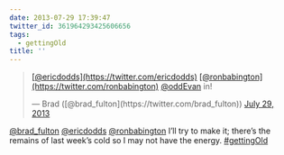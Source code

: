 ```yaml
---
date: 2013-07-29 17:39:47
twitter_id: 361964293425606656
tags:
  - gettingOld
title: ''
---
```


<blockquote class="twitter-tweet"><p lang="und" dir="ltr"><a href="https://twitter.com/ericdodds?ref_src=twsrc%5Etfw">[@ericdodds](https://twitter.com/ericdodds)</a> <a href="https://twitter.com/ronbabington?ref_src=twsrc%5Etfw">[@ronbabington](https://twitter.com/ronbabington)</a>  <a href="https://twitter.com/oddEvan?ref_src=twsrc%5Etfw">@oddEvan</a> in!</p>&mdash; Brad ([@brad_fulton](https://twitter.com/brad_fulton)) <a href="https://twitter.com/brad_fulton/status/361955235419275264?ref_src=twsrc%5Etfw">July 29, 2013</a></blockquote>
<script async src="https://platform.twitter.com/widgets.js" charset="utf-8"></script>

[@brad_fulton](https://twitter.com/brad_fulton) [@ericdodds](https://twitter.com/ericdodds) [@ronbabington](https://twitter.com/ronbabington) I’ll try to make it; there’s the remains of last week’s cold so I may not have the energy. [#gettingOld](https://twitter.com/hashtag/gettingOld)
